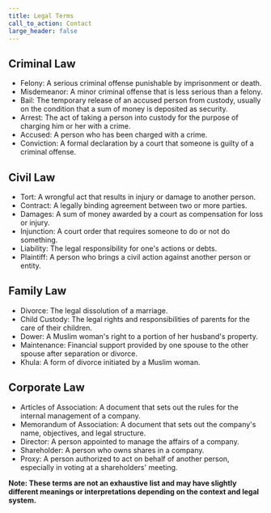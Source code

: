 ```yaml
---
title: Legal Terms
call_to_action: Contact
large_header: false
---
```

<!-- 
This is usually where the fine print would go, but here's part of the Wikipedia entry on dogs instead:

--- -->
<!-- # Legal Terms in Pakistan -->
## Criminal Law
- Felony: A serious criminal offense punishable by imprisonment or death.
- Misdemeanor: A minor criminal offense that is less serious than a felony.
- Bail: The temporary release of an accused person from custody, usually on the condition that a sum of money is deposited as security.
- Arrest: The act of taking a person into custody for the purpose of charging him or her with a crime.
- Accused: A person who has been charged with a crime.
- Conviction: A formal declaration by a court that someone is guilty of a criminal offense.

## Civil Law
- Tort: A wrongful act that results in injury or damage to another person.
- Contract: A legally binding agreement between two or more parties.
- Damages: A sum of money awarded by a court as compensation for loss or injury.
- Injunction: A court order that requires someone to do or not do something.
- Liability: The legal responsibility for one's actions or debts.
- Plaintiff: A person who brings a civil action against another person or entity.

## Family Law
- Divorce: The legal dissolution of a marriage.
- Child Custody: The legal rights and responsibilities of parents for the care of their children.
- Dower: A Muslim woman's right to a portion of her husband's property.
- Maintenance: Financial support provided by one spouse to the other spouse after separation or divorce.
- Khula: A form of divorce initiated by a Muslim woman.

## Corporate Law
- Articles of Association: A document that sets out the rules for the internal management of a company.
- Memorandum of Association: A document that sets out the company's name, objectives, and legal structure.
- Director: A person appointed to manage the affairs of a company.
- Shareholder: A person who owns shares in a company.
- Proxy: A person authorized to act on behalf of another person, especially in voting at a shareholders' meeting.

**Note: These terms are not an exhaustive list and may have slightly different meanings or interpretations depending on the context and legal system.**